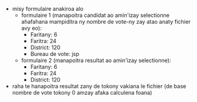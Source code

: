 - misy formulaire anakiroa alo
  - formulaire 1 (manapoitra candidat ao amin'izay selectionne ahafahana mampiditra ny nombre de vote-ny zay atao anaty fichier avy eo):
    - Faritany: 6
    - Faritra: 24
    - District: 120
    - Bureau de vote: jsp
  - formulaire 2 (manapoitra resultat ao amin'izay selectionne):
    - Faritany: 6
    - Faritra: 24
    - District: 120
- raha te hanapoitra resultat zany de tokony vakiana le fichier (de base nombre de vote tokony 0 amzay afaka calculena foana)